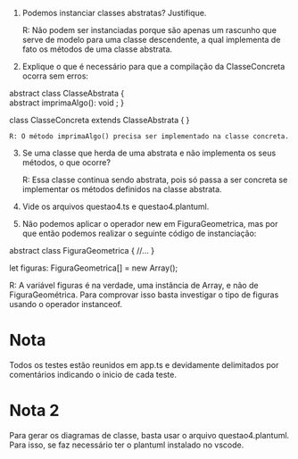 1. Podemos instanciar classes abstratas? Justifique.

    R: Não podem ser instanciadas porque são apenas um rascunho que serve de modelo para uma classe descendente, a qual implementa de fato os métodos de uma classe abstrata.

2. Explique o que é necessário para que a compilação da ClasseConcreta ocorra
sem erros:

abstract class ClasseAbstrata {             
    abstract imprimaAlgo(): void ;
}

class ClasseConcreta extends
    ClasseAbstrata {
}

    R: O método imprimaAlgo() precisa ser implementado na classe concreta.

3. Se uma classe que herda de uma abstrata e não implementa os seus métodos, o
que ocorre?

    R: Essa classe continua sendo abstrata, pois só passa a ser concreta se implementar os métodos definidos na classe abstrata.

4. Vide os arquivos questao4.ts e questao4.plantuml.

5. Não podemos aplicar o operador new em FiguraGeometrica, mas por que então
podemos realizar o seguinte código de instanciação:

abstract class FiguraGeometrica {
    //...
}

let figuras: FiguraGeometrica[] = new Array();

R: A variável figuras é na verdade, uma instância de Array, e não de FiguraGeométrica.
Para comprovar isso basta investigar o tipo de figuras usando o operador instanceof.

# Nota

Todos os testes estão reunidos em app.ts e devidamente delimitados por comentários indicando o inicio de cada teste.

# Nota 2

Para gerar os diagramas de classe, basta usar o arquivo questao4.plantuml. Para isso, se faz necessário ter o plantuml instalado no vscode.
